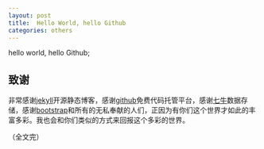 ```yaml
---
layout: post
title:  Hello World, hello Github
categories: others
---
```




hello world, hello Github;


## 致谢 ##

非常感谢[jekyll]开源静态博客，感谢[github]免费代码托管平台，感谢[七牛]数据存储，感谢[bootstrap]和所有的无私奉献的人们，正因为有你们这个世界才如此的丰富多彩。我也会和你们类似的方式来回报这个多彩的世界。

（全文完）


[bootstrap]: http://getbootstrap.com/
[jekyll]: https://github.com/jekyll/jekyll
[github]: https://github.com
[七牛]: http://www.qiniu.com/
